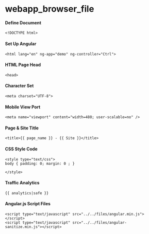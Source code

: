 # webapp_browser_file


#### Define Document

```
<!DOCTYPE html>
```

#### Set Up Angular 
```
<html lang="en" ng-app="demo" ng-controller="Ctrl">
```

#### HTML Page Head 
```
<head>
```

#### Character Set
```
<meta charset="UTF-8">
```

#### Mobile View Port 
```
<meta name="viewport" content="width=480; user-scalable=no" />
```

#### Page & Site Title
```
<title>{{ page_name }} - {{ Site }}</title>
```

#### CSS Style Code 
```
<style type="text/css">
body { padding: 0; margin: 0 ; }

</style>
```

#### Traffic Analytics
```
{{ analytics|safe }}
```

#### Angular.js Script Files
```
<script type="text/javascript" src="../../files/angular.min.js"></script>
<script type="text/javascript" src="../../files/angular-sanitize.min.js"></script>
```

